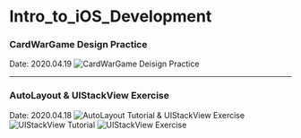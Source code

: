 # Intro_to_iOS_Development

### CardWarGame Design Practice ###
Date: 2020.04.19
![CardWarGame Deisign Practice](https://user-images.githubusercontent.com/41736472/79688198-a04fc680-8287-11ea-8021-3702decb0fbd.png)

---
### AutoLayout & UIStackView Exercise ###
Date: 2020.04.18
![AutoLayout Tutorial & UIStackView Exercise](https://user-images.githubusercontent.com/41736472/79633264-51c6fd00-819f-11ea-9559-43eed30323a4.png)
![UIStackView Tutorial](https://user-images.githubusercontent.com/41736472/79633295-7cb15100-819f-11ea-8df5-f303f845db79.png)
![UIStackView Exercise](https://user-images.githubusercontent.com/41736472/79633229-26dca900-819f-11ea-8ec3-9d048f259395.png)
